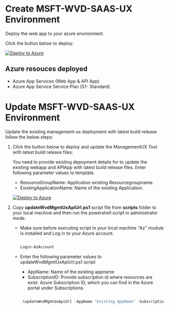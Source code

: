 # Create MSFT-WVD-SAAS-UX Environment

Deploy the web app to your azure environment.

Click the button below to deploy:

[![Deploy to Azure](https://azuredeploy.net/deploybutton.png)](https://portal.azure.com/#create/Microsoft.Template/uri/https%3A%2F%2Fraw.githubusercontent.com%2FAzure%2FRDS-Templates%2Fmaster%2Fwvd-templates%2Fwvd-management-ux%2Fdeploy%2FmainTemplate.json)

## Azure resouces deployed
- Azure App Services (Web App &  API App)
- Azure App Service Service Plan (S1- Standard)


# Update MSFT-WVD-SAAS-UX Environment

Update the existing management-ux deployment with latest build release follow the below steps:

1. Click  the button below to deploy and update the ManagementUX Tool with latest build release files:

    You need to provide existing depoyment details for to update the existing webapp and APIApp with latest build release files. Enter following parameter values to template.

    - ResourceGroupName: Application existing Resourcegroupname.
    - ExistingApplicationName: Name of the existing Application.

    [![Deploy to Azure](https://azuredeploy.net/deploybutton.png)](https://portal.azure.com/#create/Microsoft.Template/uri/https%3A%2F%2Fraw.githubusercontent.com%2FAzure%2FRDS-Templates%2Fwvd-mgmt-ux-0120%2Fwvd-templates%2Fwvd-management-ux%2Fdeploy%2FupdateTemplate.json)




2. Copy **updateWvdMgmtUxApiUrl.ps1** script file from **scripts** folder to your local machine and then run the powershell script in administrator mode.
    
    - Make sure before executing script in your local machine "Az" module is installed and Log in to your Azure account.

        ```PowerShell

        Login-AzAccount

        ```
    - Enter the following parameter values to updateWvdMgmtUxApiUrl.ps1 script
        - AppName: Name of the existing appname
        - SubscriptionID: Provide subscription id where resources are exist. Azure Subscription ID, which you can find in the Azure portal under Subscriptions.

        ```PowerShell

        .\updateWvdMgmtUxApiUrl -AppName "Existing AppName" -SubscriptionID "ID of the Subscription"

        ```